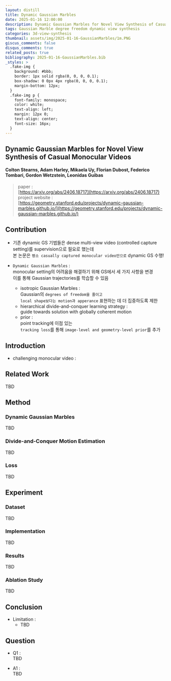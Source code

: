 ```yaml
---
layout: distill
title: Dynamic Gaussian Marbles
date: 2025-01-16 12:00:00
description: Dynamic Gaussian Marbles for Novel View Synthesis of Casual Monocular Videos (SIGGRAPH 2024)
tags: Gaussian Marble degree freedom dynamic view synthesis
categories: 3d-view-synthesis
thumbnail: assets/img/2025-01-16-GaussianMarbles/1m.PNG
giscus_comments: false
disqus_comments: true
related_posts: true
bibliography: 2025-01-16-GaussianMarbles.bib
_styles: >
  .fake-img {
    background: #bbb;
    border: 1px solid rgba(0, 0, 0, 0.1);
    box-shadow: 0 0px 4px rgba(0, 0, 0, 0.1);
    margin-bottom: 12px;
  }
  .fake-img p {
    font-family: monospace;
    color: white;
    text-align: left;
    margin: 12px 0;
    text-align: center;
    font-size: 16px;
  }
---
```


## Dynamic Gaussian Marbles for Novel View Synthesis of Casual Monocular Videos

#### Colton Stearns, Adam Harley, Mikaela Uy, Florian Dubost, Federico Tombari, Gordon Wetzstein, Leonidas Guibas

> paper :  
[https://arxiv.org/abs/2406.18717](https://arxiv.org/abs/2406.18717)  
project website :  
[https://geometry.stanford.edu/projects/dynamic-gaussian-marbles.github.io/](https://geometry.stanford.edu/projects/dynamic-gaussian-marbles.github.io/)  

## Contribution

- 기존 dynamic GS 기법들은 dense multi-view video (controlled capture setting)를 supervision으로 필요로 했는데  
본 논문은 `평소 casually captured monocular video만으로` dynamic GS 수행!  

- `Dynamic Gaussian Marbles` :  
monocular setting의 어려움을 해결하기 위해 GS에서 세 가지 사항을 변경  
이를 통해 Gaussian trajectories를 학습할 수 있음
  - isotropic Gaussian Marbles :  
  Gaussian의 `degrees of freedom을 줄이고`  
  `local shape보다는 motion과 apperance` 표현하는 데 더 집중하도록 제한
  - hierarchical divide-and-conquer learning strategy :  
  guide towards solution with globally coherent motion
  - prior :  
  point tracking에 이점 있는  
  `tracking loss`를 통해 `image-level and geometry-level prior`를 추가  

## Introduction

- challenging monocular video :  


## Related Work

TBD

## Method

### Dynamic Gaussian Marbles

TBD

### Divide-and-Conquer Motion Estimation

TBD

### Loss

TBD

## Experiment

### Dataset

TBD

### Implementation

TBD

### Results

TBD

### Ablation Study

TBD

## Conclusion

- Limitation :  
  - TBD

## Question

- Q1 :  
TBD

- A1 :  
TBD